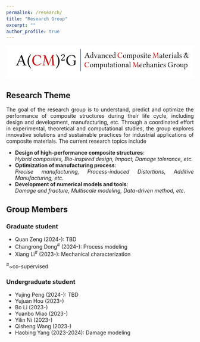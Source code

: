 ```yaml
---
permalink: /research/
title: "Research Group"
excerpt: ""
author_profile: true
---
```

<style> .aligncenter {text-align: center;} </style>
<style> body {text-align: justify} </style> <!-- Justify text. -->

<img src='/images/acm2g.png' width = "800"><br/>

## Research Theme
The goal of the research group is to understand, predict and optimize the performance of composite structures during their life cycle, including design and development, manufacturing, etc. Through a coordinated effort in experimental, theoretical and computational studies, the group explores innovative solutions and sustainable practices for industrial applications of composite materials. The current research topics include
- **Design of high-performance composite structures**: \
   *Hybrid composites, Bio-inspired design, Impact, Damage tolerance, etc.*
- **Optimization of manufacturing process**: \
  *Precise manufacturing, Process-induced Distortions, Additive Manufacturing, etc.*
- **Development of numerical models and tools**: \
  *Damage and fracture, Multiscale modeling, Data-driven method, etc.* 


## Group Members

### Graduate student
* Quan Zeng (2024-): TBD
* Changrong Dong<sup>#</sup> (2024-): Process modeling
* Xiang Li<sup>#</sup> (2023-): Mechanical characterization

<sup>#</sup>\~co-supervised

### Undergraduate student
* Yujing Peng (2024-): TBD
* Yujuan Hou (2023-)
* Bo Li (2023-)
* Yuanbo Miao (2023-)
* Yilin Ni (2023-)
* Qisheng Wang (2023-)
* Haobing Yang (2023-2024): Damage modeling
